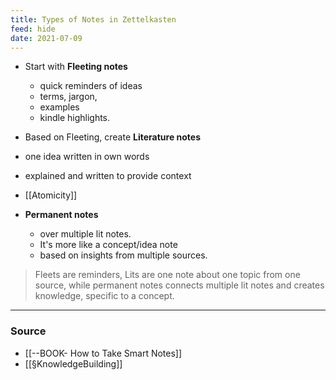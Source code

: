 ```yaml
---
title: Types of Notes in Zettelkasten
feed: hide
date: 2021-07-09
---
```



- Start with **Fleeting notes**
	-  quick reminders of ideas 
	- terms, jargon, 
	- examples 
	- kindle highlights. 

- Based on Fleeting, create **Literature notes** 
- one idea written in own words
- explained and written to provide context
- [[Atomicity]]

- **Permanent notes** 
	- over multiple lit notes. 
	- It's more like a concept/idea note
	- based on insights from multiple sources.

> Fleets are reminders, Lits are one note about one topic from one source, while permanent notes connects multiple lit notes and creates knowledge, specific to a concept. 

--- 
### Source
- [[--BOOK- How to Take Smart Notes]]
- [[§KnowledgeBuilding]]